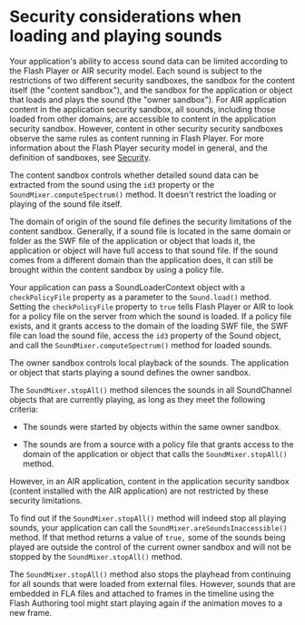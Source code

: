 # Security considerations when loading and playing sounds

Your application's ability to access sound data can be limited according to the
Flash Player or AIR security model. Each sound is subject to the restrictions of
two different security sandboxes, the sandbox for the content itself (the
"content sandbox"), and the sandbox for the application or object that loads and
plays the sound (the "owner sandbox"). For AIR application content in the
application security sandbox, all sounds, including those loaded from other
domains, are accessible to content in the application security sandbox. However,
content in other security security sandboxes observe the same rules as content
running in Flash Player. For more information about the Flash Player security
model in general, and the definition of sandboxes, see
[Security](WS5b3ccc516d4fbf351e63e3d118a9b90204-7d23.html).

The content sandbox controls whether detailed sound data can be extracted from
the sound using the `id3` property or the `SoundMixer.computeSpectrum()` method.
It doesn't restrict the loading or playing of the sound file itself.

The domain of origin of the sound file defines the security limitations of the
content sandbox. Generally, if a sound file is located in the same domain or
folder as the SWF file of the application or object that loads it, the
application or object will have full access to that sound file. If the sound
comes from a different domain than the application does, it can still be brought
within the content sandbox by using a policy file.

Your application can pass a SoundLoaderContext object with a `checkPolicyFile`
property as a parameter to the `Sound.load()` method. Setting the
`checkPolicyFile` property to `true` tells Flash Player or AIR to look for a
policy file on the server from which the sound is loaded. If a policy file
exists, and it grants access to the domain of the loading SWF file, the SWF file
can load the sound file, access the `id3` property of the Sound object, and call
the `SoundMixer.computeSpectrum()` method for loaded sounds.

The owner sandbox controls local playback of the sounds. The application or
object that starts playing a sound defines the owner sandbox.

The `SoundMixer.stopAll()` method silences the sounds in all SoundChannel
objects that are currently playing, as long as they meet the following criteria:

- The sounds were started by objects within the same owner sandbox.

- The sounds are from a source with a policy file that grants access to the
  domain of the application or object that calls the `SoundMixer.stopAll()`
  method.

However, in an AIR application, content in the application security sandbox
(content installed with the AIR application) are not restricted by these
security limitations.

To find out if the `SoundMixer.stopAll()` method will indeed stop all playing
sounds, your application can call the `SoundMixer.areSoundsInaccessible()`
method. If that method returns a value of `true,` some of the sounds being
played are outside the control of the current owner sandbox and will not be
stopped by the `SoundMixer.stopAll()` method.

The `SoundMixer.stopAll()` method also stops the playhead from continuing for
all sounds that were loaded from external files. However, sounds that are
embedded in FLA files and attached to frames in the timeline using the Flash
Authoring tool might start playing again if the animation moves to a new frame.
